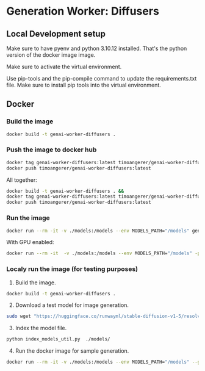 # Generation Worker: Diffusers

## Local Development setup

Make sure to have pyenv and python 3.10.12 installed. That's the python version of the docker image image.

Make sure to activate the virtual environment.

Use pip-tools and the pip-compile command to update the requirements.txt file. Make sure to install pip tools into the virtual environment.


## Docker

### Build the image

```bash
docker build -t genai-worker-diffusers .
```

### Push the image to docker hub

```bash
docker tag genai-worker-diffusers:latest timoangerer/genai-worker-diffusers:latest
docker push timoangerer/genai-worker-diffusers:latest
```

All together:
```bash
docker build -t genai-worker-diffusers . &&
docker tag genai-worker-diffusers:latest timoangerer/genai-worker-diffusers:latest &&
docker push timoangerer/genai-worker-diffusers:latest
```

### Run the image

```bash
docker run --rm -it -v ./models:/models --env MODELS_PATH="/models" genai-worker-diffusers
```

With GPU enabled:
```bash
docker run --rm -it  -v ./models:/models --env MODELS_PATH="/models" -p 18812:18812 --gpus all genai-worker-diffusers
```

### Localy run the image (for testing purposes)

1. Build the image.

```bash
docker build -t genai-worker-diffusers .
```

2. Download a test model for image generation.

```bash
sudo wget "https://huggingface.co/runwayml/stable-diffusion-v1-5/resolve/main/v1-5-pruned-emaonly.safetensors?download=true" -O ./models/v1-5-pruned-emaonly.safetensors
```

3. Index the model file.

```bash
python index_models_util.py  ./models/
```

4. Run the docker image for sample generation.

```bash
docker run --rm -it -v ./models:/models --env MODELS_PATH="/models" --gpus all genai-worker-diffusers python -m src.sample_image
```